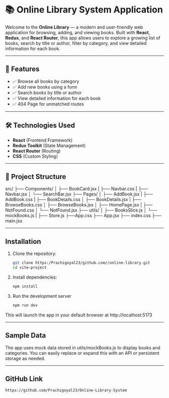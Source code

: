 # 📚 Online Library System Application

Welcome to the **Online Library** — a modern and user-friendly web application for browsing, adding, and viewing books. Built with **React**, **Redux**, and **React Router**, this app allows users to explore a growing list of books, search by title or author, filter by category, and view detailed information for each book.

---

## 🚀 Features

- ✅ Browse all books by category
- ✅ Add new books using a form
- ✅ Search books by title or author
- ✅ View detailed information for each book
- ✅ 404 Page for unmatched routes

---

## 🛠️ Technologies Used

- **React** (Frontend Framework)
- **Redux Toolkit** (State Management)
- **React Router** (Routing)
- **CSS** (Custom Styling)

---

## 📁 Project Structure

src/
├── Components/
│ ├── BookCard.jsx
| ├── Navbar.css
| ├── Navbar.jsx
│ └── SearchBar.jsx
├── Pages/
│ ├── AddBook.jsx
| ├── AddBook.css
| ├── BookDetails.css
│ ├── BookDetails.jsx
| ├── BrowseBooks.css
│ ├── BrowseBooks.jsx
│ ├── HomePage.jsx
| ├── NotFound.css
│ └── NotFound.jsx
├── utils/
│ ├── BooksSlice.js
│ └── mockBooks.js
| ├── Store.js
├──App.css
├── App.jsx
├── index.css
├── main.jsx

---

## Installation

1. Clone the repository:

   ```bash
   git clone https:/Prachigoyal23/github.com//online-library.git
   cd vite-project

2. Install dependencies:

   ```bash
   npm install

3. Run the development server

   ```bash
   npm run dev

 This will launch the app in your default browser at http://localhost:5173

---

## Sample Data

The app uses mock data stored in utils/mockBooks.js to display books and categories. You can easily replace or expand this with an API or persistent storage as needed.

---

## GitHub Link 

   ```bash
   https://github.com/Prachigoyal23/Online-Library-System

